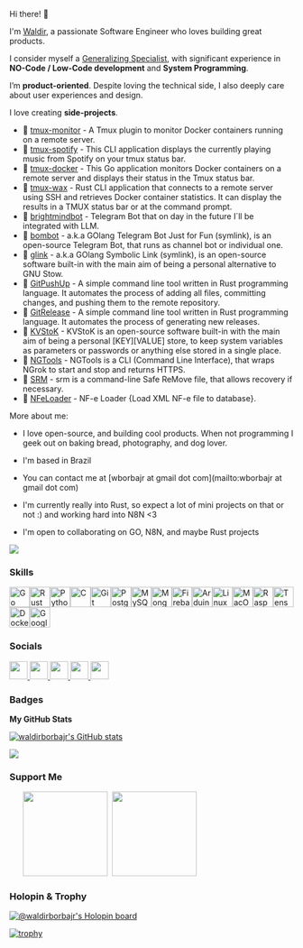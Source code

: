 Hi there! 👋

I'm [Waldir](https://www.linkedin.com/in/waldirborbajr/), a passionate Software Engineer who loves building great products.

I consider myself a [Generalizing Specialist](http://agilemodeling.com/essays/generalizingSpecialists.htm),
with significant experience in **NO-Code / Low-Code development** and **System Programming**.

I’m **product-oriented**. Despite loving the technical side, I also deeply care about user experiences and design.

I love creating **side-projects**. 

* 🐹 [tmux-monitor](https://github.com/waldirborbajr/tmux-monitor) - A Tmux plugin to monitor Docker containers running on a remote server.
* 🐹 [tmux-spotify](https://github.com/waldirborbajr/tmux-spotify) - This CLI application displays the currently playing music from Spotify on your tmux status bar.
* 🐹 [tmux-docker](https://github.com/waldirborbajr/tmux-docker) - This Go application monitors Docker containers on a remote server and displays their status in the Tmux status bar.
* 🦀 [tmux-wax](https://github.com/waldirborbajr/tmux-wax) - Rust CLI application that connects to a remote server using SSH and retrieves Docker container statistics. It can display the results in a TMUX status bar or at the command prompt.
* 🐹 [brightmindbot](https://github.com/waldirborbajr/brightmindbot) - Telegram Bot that on day in the future I´ll be integrated with LLM.
* 🐹 [bombot](https://github.com/waldirborbajr/bombot) - a.k.a GOlang Telegram Bot Just for Fun (symlink), is an open-source Telegram Bot, that runs as channel bot or individual one.
* 🐹 [glink](https://github.com/waldirborbajr/glink) - a.k.a GOlang Symbolic Link (symlink), is an open-source software built-in with the main aim of being a personal alternative to GNU Stow.
* 🦀 [GitPushUp](https://github.com/waldirborbajr/gitpushup) - A simple command line tool written in Rust programming language. It automates the process of adding all files, committing changes, and pushing them to the remote repository.
* 🦀 [GitRelease](https://github.com/waldirborbajr/gitrelease) - A simple command line tool written in Rust programming language. It automates the process of generating new releases.
* 🐹 [KVStoK](https://github.com/waldirborbajr/kvstok) - KVStoK is an open-source software built-in with the main aim of being a personal [KEY][VALUE] store, to keep system variables as parameters or passwords or anything else stored in a single place.
* 🐹 [NGTools](https://github.com/waldirborbajr/ngtools) - NGTools is a CLI (Command Line Interface), that wraps NGrok to start and stop and returns HTTPS.
* 🐹 [SRM](https://github.com/waldirborbajr/srm) - srm is a command-line Safe ReMove file, that allows recovery if necessary.
* 🐹 [NFeLoader](https://github.com/waldirborbajr/nfeloader) - NF-e Loader {Load XML NF-e file to database}.

More about me:

* I love open-source, and building cool products. When not programming I geek out on baking bread, photography, and dog lover.

* I'm based in Brazil

* You can contact me at [wborbajr at gmail dot com](mailto:wborbajr at gmail dot com)

* I'm currently really into Rust, so expect a lot of mini projects on that or not :) and working hard into N8N <3

* I'm open to collaborating on GO, N8N, and maybe Rust projects

<a href="https://www.twitch.tv/waldirborbajr" target="_blank" rel="noreferrer"><img
src="https://img.shields.io/twitch/status/waldirborbajr?logo=twitchsx&style=for-the-badge&color=0891b2&labelColor=0f172a&label=TWITCH+STATUS" /></a>

### Skills

<p align="left">
<a href="https://go.dev/doc/" target="_blank" rel="noreferrer"><img src="https://raw.githubusercontent.com/danielcranney/readme-generator/main/public/icons/skills/go-colored.svg" width="36" height="36" alt="Go" /></a><a href="https://www.rust-lang.org/" target="_blank" rel="noreferrer"><img src="https://raw.githubusercontent.com/danielcranney/readme-generator/main/public/icons/skills/rust-colored.svg" width="36" height="36" alt="Rust" /></a><a href="https://www.python.org/" target="_blank" rel="noreferrer"><img src="https://raw.githubusercontent.com/danielcranney/readme-generator/main/public/icons/skills/python-colored.svg" width="36" height="36" alt="Python" /></a><a href="https://docs.microsoft.com/en-us/cpp/?view=msvc-170" target="_blank" rel="noreferrer"><img src="https://raw.githubusercontent.com/danielcranney/readme-generator/main/public/icons/skills/c-colored.svg" width="36" height="36" alt="C" /></a><a href="https://git-scm.com/" target="_blank" rel="noreferrer"><img src="https://raw.githubusercontent.com/danielcranney/readme-generator/main/public/icons/skills/git-colored.svg" width="36" height="36" alt="Git" /></a><a href="https://www.postgresql.org/" target="_blank" rel="noreferrer"><img src="https://raw.githubusercontent.com/danielcranney/readme-generator/main/public/icons/skills/postgresql-colored.svg" width="36" height="36" alt="PostgreSQL" /></a><a href="https://www.mysql.com/" target="_blank" rel="noreferrer"><img src="https://raw.githubusercontent.com/danielcranney/readme-generator/main/public/icons/skills/mysql-colored.svg" width="36" height="36" alt="MySQL" /></a><a href="https://www.mongodb.com/" target="_blank" rel="noreferrer"><img src="https://raw.githubusercontent.com/danielcranney/readme-generator/main/public/icons/skills/mongodb-colored.svg" width="36" height="36" alt="MongoDB" /></a><a href="https://firebase.google.com/" target="_blank" rel="noreferrer"><img src="https://raw.githubusercontent.com/danielcranney/readme-generator/main/public/icons/skills/firebase-colored.svg" width="36" height="36" alt="Firebase" /></a><a href="https://store.arduino.cc/?gclid=Cj0KCQjw2eilBhCCARIsAG0Pf8uueBifykWcsSS4LPESeGQfxGVKJYnzV7bz471XfknQJy_1VINVWM8aAkLtEALw_wcB" target="_blank" rel="noreferrer"><img src="https://raw.githubusercontent.com/danielcranney/readme-generator/main/public/icons/skills/arduino-colored.svg" width="36" height="36" alt="Arduino" /></a><a href="https://www.linux.org" target="_blank" rel="noreferrer"><img src="https://raw.githubusercontent.com/danielcranney/readme-generator/main/public/icons/skills/linux-colored.svg" width="36" height="36" alt="Linux" /></a><a href="https://apple.com" target="_blank" rel="noreferrer"><img src="https://raw.githubusercontent.com/danielcranney/readme-generator/main/public/icons/skills/macos-colored.svg" width="36" height="36" alt="MacOS" /></a><a href="https://www.raspberrypi.org/" target="_blank" rel="noreferrer"><img src="https://raw.githubusercontent.com/danielcranney/readme-generator/main/public/icons/skills/raspberrypi-colored.svg" width="36" height="36" alt="Raspberry Pi" /></a><a href="https://www.tensorflow.org/" target="_blank" rel="noreferrer"><img src="https://raw.githubusercontent.com/danielcranney/readme-generator/main/public/icons/skills/tensorflow-colored.svg" width="36" height="36" alt="TensorFlow" /></a><a href="https://www.docker.com/" target="_blank" rel="noreferrer"><img src="https://raw.githubusercontent.com/danielcranney/readme-generator/main/public/icons/skills/docker-colored.svg" width="36" height="36" alt="Docker" /></a><a href="https://cloud.google.com/" target="_blank" rel="noreferrer"><img src="https://raw.githubusercontent.com/danielcranney/readme-generator/main/public/icons/skills/googlecloud-colored.svg" width="36" height="36" alt="Google Cloud" /></a>
</p>


### Socials

<p align="left"> <a href="https://www.dev.to/waldirborbajr" target="_blank" rel="noreferrer"> <picture> <source media="(prefers-color-scheme: dark)" srcset="https://raw.githubusercontent.com/danielcranney/readme-generator/main/public/icons/socials/devdotto-dark.svg" /> <source media="(prefers-color-scheme: light)" srcset="https://raw.githubusercontent.com/danielcranney/readme-generator/main/public/icons/socials/devdotto.svg" /> <img src="https://raw.githubusercontent.com/danielcranney/readme-generator/main/public/icons/socials/devdotto.svg" width="32" height="32" /> </picture> </a> <a href="https://www.github.com/waldirborbajr" target="_blank" rel="noreferrer"> <picture> <source media="(prefers-color-scheme: dark)" srcset="https://raw.githubusercontent.com/danielcranney/readme-generator/main/public/icons/socials/github-dark.svg" /> <source media="(prefers-color-scheme: light)" srcset="https://raw.githubusercontent.com/danielcranney/readme-generator/main/public/icons/socials/github.svg" /> <img src="https://raw.githubusercontent.com/danielcranney/readme-generator/main/public/icons/socials/github.svg" width="32" height="32" /> </picture> </a> <a href="https://www.linkedin.com/in/waldirborbajr" target="_blank" rel="noreferrer"> <picture> <source media="(prefers-color-scheme: dark)" srcset="https://raw.githubusercontent.com/danielcranney/readme-generator/main/public/icons/socials/linkedin-dark.svg" /> <source media="(prefers-color-scheme: light)" srcset="https://raw.githubusercontent.com/danielcranney/readme-generator/main/public/icons/socials/linkedin.svg" /> <img src="https://raw.githubusercontent.com/danielcranney/readme-generator/main/public/icons/socials/linkedin.svg" width="32" height="32" /> </picture> </a> <a href="https://www.x.com/waldirborbajr" target="_blank" rel="noreferrer"> <picture> <source media="(prefers-color-scheme: dark)" srcset="https://raw.githubusercontent.com/danielcranney/readme-generator/main/public/icons/socials/twitter-dark.svg" /> <source media="(prefers-color-scheme: light)" srcset="https://raw.githubusercontent.com/danielcranney/readme-generator/main/public/icons/socials/twitter.svg" /> <img src="https://raw.githubusercontent.com/danielcranney/readme-generator/main/public/icons/socials/twitter.svg" width="32" height="32" /> </picture> </a> <a href="https://www.twitch.tv/waldirborbajr" target="_blank" rel="noreferrer"> <picture> <source media="(prefers-color-scheme: dark)" srcset="undefined" /> <source media="(prefers-color-scheme: light)" srcset="https://raw.githubusercontent.com/danielcranney/readme-generator/main/public/icons/socials/twitch.svg" /> <img src="https://raw.githubusercontent.com/danielcranney/readme-generator/main/public/icons/socials/twitch.svg" width="32" height="32" /> </picture> </a></p>

### Badges

<b>My GitHub Stats</b>

<a href="http://www.github.com/waldirborbajr"><img src="https://github-readme-stats.vercel.app/api?username=waldirborbajr&show_icons=true&hide=&count_private=true&title_color=0891b2&text_color=ffffff&icon_color=0891b2&bg_color=0f172a&hide_border=true&show_icons=true" alt="waldirborbajr's GitHub stats" /></a>

<a href="http://www.github.com/waldirborbajr"><img src="https://github-readme-streak-stats.herokuapp.com/?user=waldirborbajr&stroke=ffffff&background=0f172a&ring=0891b2&fire=0891b2&currStreakNum=ffffff&currStreakLabel=0891b2&sideNums=ffffff&sideLabels=ffffff&dates=ffffff&hide_border=true" /></a>

### Support Me

<ul style="list-style-type: none; margin: 0;">

<li style="display: inline-block; margin-right: 0.25rem;"><a href="https://www.buymeacoffee.com/waldirborbajr"><img src="https://cdn.buymeacoffee.com/buttons/v2/default-yellow.png" width="150"/></a></li>

<li style="display: inline-block; margin-right: 0.25rem;"><a href="https://www.ko-fi.com/waldirborbajr"><img src="https://storage.ko-fi.com/cdn/kofi2.png?v=3" width="150"/></a></li>

</ul>

### Holopin & Trophy

[![@waldirborbajr's Holopin board](https://holopin.io/api/user/board?user=waldirborbajr)](https://holopin.io/@waldirborbajr)

[![trophy](https://github-profile-trophy.vercel.app/?username=waldirborbajr)](https://github.com/ryo-ma/github-profile-trophy)
